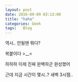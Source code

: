 ```yaml
---
layout: post
date: 2016-09-09 03:13:00
title: "haha"
categories:	Geek
tags:	Blog
---
```


역시.. 안될땐 뭐다?

복붙이다 >__<


하하하 이제 진짜 완벽하군 완성했어


근데 지금 시간이 몇시..? 새벽 3시잼..